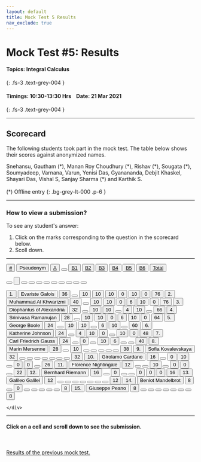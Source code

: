 ```yaml
---
layout: default
title: Mock Test 5 Results
nav_exclude: true
---
```



#  Mock Test #5: Results

#### Topics: Integral Calculus
{: .fs-3 .text-grey-004 }

#### Timings: 10:30-13:30 Hrs &nbsp;&nbsp;  Date: 21 Mar 2021
{: .fs-3 .text-grey-004 }

---


## Scorecard


The following students took part in the mock test. The table below shows their scores against anonymized names.


Snehansu, Gautham (\*), Manan Roy Choudhury (\*), Rishav (\*), Sougata (\*), Soumyadeep,
Varnana, Varun, Yenisi Das, Gyanananda, Debjit Khaskel, Shayari Das, Vishal S, Sanjay Sharma (\*) and Karthik S.<br><br>
(\*) Offline entry
{: .bg-grey-lt-000 .p-6 }


---

### How to view a submission?

To see any student's answer:

1. Click on the marks corresponding to the question in the scorecard below.
2. Scoll down.


---

  <div class="markpalette">
      <div class="markpalette-keys">

<button class="markbutton white"><u>#</u></button>
<input type="button" class="markbutton white" value="Pseudonym"/>
<button class="markbutton white" ><u>A</u></button>
<button class="button white"></button>
<button class="markbutton white" ><u>B1</u></button>
<button class="markbutton white" ><u>B2</u></button>
<button class="markbutton white" ><u>B3</u></button>
<button class="markbutton white" ><u>B4</u></button>
<button class="markbutton white" ><u>B5</u></button>
<button class="markbutton white" ><u>B6</u></button>
<button class="markbutton white" ><u>Total</u></button>

<button class="markbutton white"></button>
<input type="button" class="markbutton white" value=""/>
<button class="markbutton white" ></button>
<button class="button white"></button>
<button class="markbutton white" ></button>
<button class="markbutton white" ></button>
<button class="markbutton white" ></button>
<button class="markbutton white" ></button>
<button class="markbutton white" ></button>
<button class="markbutton white" ></button>
<button class="markbutton white" ></button>


<button class="markbutton rank">1. </button>
<input type="button" class="markbutton white" value="Evariste Galois"/>
<button class="markbutton blank" onclick = "markdisplay('Evariste_Galois/PartA',5)">36</button>
<button class="button white"></button>
<button class="markbutton right" onclick = "markdisplay('Evariste_Galois/B1',5)">10</button>
<button class="markbutton right" onclick = "markdisplay('Evariste_Galois/B2',5)">10</button>
<button class="markbutton right" onclick = "markdisplay('Evariste_Galois/B3',5)">10</button>
<button class="markbutton wrong" onclick = "markdisplay('Evariste_Galois/B4',5)">0</button>
<button class="markbutton right" onclick = "markdisplay('Evariste_Galois/B5',5)">10</button>
<button class="markbutton wrong" onclick = "markdisplay('Evariste_Galois/B6',5)">0</button>
<button class="markbutton total">76</button>
<button class="markbutton rank">2. </button>
<input type="button" class="markbutton white" value="Muhammad Al Khwarizmi"/>
<button class="markbutton blank" onclick = "markdisplay('Muhammad_Al_Khwarizmi/PartA',5)">40</button>
<button class="button white"></button>
<button class="markbutton right" onclick = "markdisplay('Muhammad_Al_Khwarizmi/B1',5)">10</button>
<button class="markbutton right" onclick = "markdisplay('Muhammad_Al_Khwarizmi/B2',5)">10</button>
<button class="markbutton wrong" onclick = "markdisplay('Muhammad_Al_Khwarizmi/B3',5)">0</button>
<button class="markbutton right" onclick = "markdisplay('Muhammad_Al_Khwarizmi/B4',5)">6</button>
<button class="markbutton right" onclick = "markdisplay('Muhammad_Al_Khwarizmi/B5',5)">10</button>
<button class="markbutton wrong" onclick = "markdisplay('Muhammad_Al_Khwarizmi/B6',5)">0</button>
<button class="markbutton total">76</button>
<button class="markbutton rank">3. </button>
<input type="button" class="markbutton white" value="Diophantus of Alexandria"/>
<button class="markbutton blank" onclick = "markdisplay('Diophantus_of_Alexandria/PartA',5)">32</button>
<button class="button white"></button>
<button class="markbutton right" onclick = "markdisplay('Diophantus_of_Alexandria/B1',5)">10</button>
<button class="markbutton right" onclick = "markdisplay('Diophantus_of_Alexandria/B2',5)">10</button>
<button class="button blank"></button>
<button class="markbutton right" onclick = "markdisplay('Diophantus_of_Alexandria/B4',5)">4</button>
<button class="markbutton right" onclick = "markdisplay('Diophantus_of_Alexandria/B5',5)">10</button>
<button class="button blank"></button>
<button class="markbutton total">66</button>
<button class="markbutton rank">4. </button>
<input type="button" class="markbutton white" value="Srinivasa Ramanujan"/>
<button class="markbutton blank" onclick = "markdisplay('Srinivasa_Ramanujan/PartA',5)">28</button>
<button class="button white"></button>
<button class="markbutton right" onclick = "markdisplay('Srinivasa_Ramanujan/B1',5)">10</button>
<button class="markbutton right" onclick = "markdisplay('Srinivasa_Ramanujan/B2',5)">10</button>
<button class="markbutton wrong" onclick = "markdisplay('Srinivasa_Ramanujan/B3',5)">0</button>
<button class="markbutton right" onclick = "markdisplay('Srinivasa_Ramanujan/B4',5)">6</button>
<button class="markbutton right" onclick = "markdisplay('Srinivasa_Ramanujan/B5',5)">10</button>
<button class="markbutton wrong" onclick = "markdisplay('Srinivasa_Ramanujan/B6',5)">0</button>
<button class="markbutton total">64</button>
<button class="markbutton rank">5. </button>
<input type="button" class="markbutton white" value="George Boole"/>
<button class="markbutton blank" onclick = "markdisplay('George_Boole/PartA',5)">24</button>
<button class="button white"></button>
<button class="markbutton right" onclick = "markdisplay('George_Boole/B1',5)">10</button>
<button class="markbutton right" onclick = "markdisplay('George_Boole/B2',5)">10</button>
<button class="button blank"></button>
<button class="markbutton right" onclick = "markdisplay('George_Boole/B4',5)">6</button>
<button class="markbutton right" onclick = "markdisplay('George_Boole/B5',5)">10</button>
<button class="button blank"></button>
<button class="markbutton total">60</button>
<button class="markbutton rank">6. </button>
<input type="button" class="markbutton white" value="Katherine Johnson"/>
<button class="markbutton blank" onclick = "markdisplay('Katherine_Johnson/PartA',5)">24</button>
<button class="button white"></button>
<button class="markbutton right" onclick = "markdisplay('Katherine_Johnson/B1',5)">4</button>
<button class="markbutton right" onclick = "markdisplay('Katherine_Johnson/B2',5)">10</button>
<button class="markbutton wrong" onclick = "markdisplay('Katherine_Johnson/B3',5)">0</button>
<button class="button blank"></button>
<button class="markbutton right" onclick = "markdisplay('Katherine_Johnson/B5',5)">10</button>
<button class="markbutton wrong" onclick = "markdisplay('Katherine_Johnson/B6',5)">0</button>
<button class="markbutton total">48</button>
<button class="markbutton rank">7. </button>
<input type="button" class="markbutton white" value="Carl Friedrich Gauss"/>
<button class="markbutton blank" onclick = "markdisplay('Carl_Friedrich_Gauss/PartA',5)">24</button>
<button class="button white"></button>
<button class="markbutton wrong" onclick = "markdisplay('Carl_Friedrich_Gauss/B1',5)">0</button>
<button class="button blank"></button>
<button class="markbutton right" onclick = "markdisplay('Carl_Friedrich_Gauss/B3',5)">10</button>
<button class="markbutton right" onclick = "markdisplay('Carl_Friedrich_Gauss/B4',5)">6</button>
<button class="button blank"></button>
<button class="button blank"></button>
<button class="markbutton total">40</button>
<button class="markbutton rank">8. </button>
<input type="button" class="markbutton white" value="Marin Mersenne"/>
<button class="markbutton blank" onclick = "markdisplay('Marin_Mersenne/PartA',5)">28</button>
<button class="button white"></button>
<button class="markbutton right" onclick = "markdisplay('Marin_Mersenne/B1',5)">10</button>
<button class="button blank"></button>
<button class="button blank"></button>
<button class="button blank"></button>
<button class="button blank"></button>
<button class="button blank"></button>
<button class="markbutton total">38</button>
<button class="markbutton rank">9. </button>
<input type="button" class="markbutton white" value="Sofia Kovalevskaya"/>
<button class="markbutton blank" onclick = "markdisplay('Sofia_Kovalevskaya/PartA',5)">32</button>
<button class="button white"></button>
<button class="button blank"></button>
<button class="button blank"></button>
<button class="button blank"></button>
<button class="button blank"></button>
<button class="button blank"></button>
<button class="button blank"></button>
<button class="markbutton total">32</button>
<button class="markbutton rank">10. </button>
<input type="button" class="markbutton white" value="Girolamo Cardano"/>
<button class="markbutton blank" onclick = "markdisplay('Girolamo_Cardano/PartA',5)">16</button>
<button class="button white"></button>
<button class="markbutton wrong" onclick = "markdisplay('Girolamo_Cardano/B1',5)">0</button>
<button class="markbutton right" onclick = "markdisplay('Girolamo_Cardano/B2',5)">10</button>
<button class="button blank"></button>
<button class="markbutton wrong" onclick = "markdisplay('Girolamo_Cardano/B4',5)">0</button>
<button class="markbutton wrong" onclick = "markdisplay('Girolamo_Cardano/B5',5)">0</button>
<button class="button blank"></button>
<button class="markbutton total">26</button>
<button class="markbutton rank">11. </button>
<input type="button" class="markbutton white" value="Florence Nightingale"/>
<button class="markbutton blank" onclick = "markdisplay('Florence_Nightingale/PartA',5)">12</button>
<button class="button white"></button>
<button class="button blank"></button>
<button class="markbutton right" onclick = "markdisplay('Florence_Nightingale/B2',5)">10</button>
<button class="button blank"></button>
<button class="markbutton wrong" onclick = "markdisplay('Florence_Nightingale/B4',5)">0</button>
<button class="markbutton wrong" onclick = "markdisplay('Florence_Nightingale/B5',5)">0</button>
<button class="button blank"></button>
<button class="markbutton total">22</button>
<button class="markbutton rank">12. </button>
<input type="button" class="markbutton white" value="Bernhard Riemann"/>
<button class="markbutton blank" onclick = "markdisplay('Bernhard_Riemann/PartA',5)">16</button>
<button class="button white"></button>
<button class="markbutton wrong" onclick = "markdisplay('Bernhard_Riemann/B1',5)">0</button>
<button class="button blank"></button>
<button class="button blank"></button>
<button class="markbutton wrong" onclick = "markdisplay('Bernhard_Riemann/B4',5)">0</button>
<button class="markbutton wrong" onclick = "markdisplay('Bernhard_Riemann/B5',5)">0</button>
<button class="markbutton wrong" onclick = "markdisplay('Bernhard_Riemann/B6',5)">0</button>
<button class="markbutton total">16</button>
<button class="markbutton rank">13. </button>
<input type="button" class="markbutton white" value="Galileo Galilei"/>
<button class="markbutton blank" onclick = "markdisplay('Galileo_Galilei/PartA',5)">12</button>
<button class="button white"></button>
<button class="button blank"></button>
<button class="button blank"></button>
<button class="button blank"></button>
<button class="button blank"></button>
<button class="button blank"></button>
<button class="button blank"></button>
<button class="markbutton total">12</button>
<button class="markbutton rank">14. </button>
<input type="button" class="markbutton white" value="Beniot Mandelbrot"/>
<button class="markbutton blank" onclick = "markdisplay('Beniot_Mandelbrot/PartA',5)">8</button>
<button class="button white"></button>
<button class="markbutton wrong" onclick = "markdisplay('Beniot_Mandelbrot/B1',5)">0</button>
<button class="button blank"></button>
<button class="button blank"></button>
<button class="button blank"></button>
<button class="button blank"></button>
<button class="button blank"></button>
<button class="markbutton total">8</button>
<button class="markbutton rank">15. </button>
<input type="button" class="markbutton white" value="Giuseppe Peano"/>
<button class="markbutton blank" onclick = "markdisplay('Giuseppe_Peano/PartA',5)">8</button>
<button class="button white"></button>
<button class="button blank"></button>
<button class="button blank"></button>
<button class="button blank"></button>
<button class="button blank"></button>
<button class="button blank"></button>
<button class="button blank"></button>
<button class="markbutton total">8</button>





    </div>
</div>


<hr>

<div style="min-height:2px" id="themarktext">
<h4>Click on a cell and scroll down to see the submission.</h4>
</div>


<br>
<br>
<a href="/docs/mock_test/004_mar_10_scorecard">Results of the previous mock test.</a>
<br>



